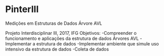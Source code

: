 # PinterIII
Medições em Estruturas de Dados Árvore AVL

Projeto Interdisciplinar III, 2017, IFG
Objetivos:
-Compreender o funcionamento e aplicações da estrutura de dados Árvores AVL
-Implementar a estrutura de dados
-Implementar ambiente que simule uso intensivo da estrutura de dados
-Coleta de dados

